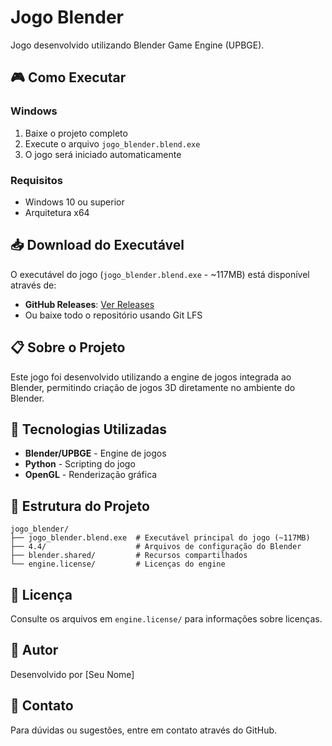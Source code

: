 # Jogo Blender

Jogo desenvolvido utilizando Blender Game Engine (UPBGE).

## 🎮 Como Executar

### Windows

1. Baixe o projeto completo
2. Execute o arquivo `jogo_blender.blend.exe`
3. O jogo será iniciado automaticamente

### Requisitos

- Windows 10 ou superior
- Arquitetura x64

## 📥 Download do Executável

O executável do jogo (`jogo_blender.blend.exe` - ~117MB) está disponível através de:

- **GitHub Releases**: [Ver Releases](https://github.com/SEU_USUARIO/NOME_DO_REPOSITORIO/releases)
- Ou baixe todo o repositório usando Git LFS

## 📋 Sobre o Projeto

Este jogo foi desenvolvido utilizando a engine de jogos integrada ao Blender, permitindo criação de jogos 3D diretamente no ambiente do Blender.

## 🚀 Tecnologias Utilizadas

- **Blender/UPBGE** - Engine de jogos
- **Python** - Scripting do jogo
- **OpenGL** - Renderização gráfica

## 📝 Estrutura do Projeto

```
jogo_blender/
├── jogo_blender.blend.exe  # Executável principal do jogo (~117MB)
├── 4.4/                    # Arquivos de configuração do Blender
├── blender.shared/         # Recursos compartilhados
└── engine.license/         # Licenças do engine
```

## 📄 Licença

Consulte os arquivos em `engine.license/` para informações sobre licenças.

## 👤 Autor

Desenvolvido por [Seu Nome]

## 📧 Contato

Para dúvidas ou sugestões, entre em contato através do GitHub.
